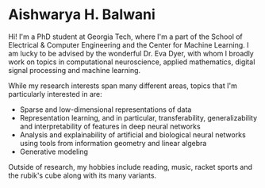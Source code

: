 # Aishwarya H. Balwani

Hi! I'm a PhD student at Georgia Tech, where I'm a part of the School of Electrical & Computer Engineering and the Center for Machine Learning. I am lucky to be advised by the wonderful Dr. Eva Dyer, with whom I broadly work on topics in computational neuroscience, applied mathematics, digital signal processing and machine learning.

While my research interests span many different areas, topics that I'm particularly interested in are:
- Sparse and low-dimensional representations of data
- Representation learning, and in particular, transferability, generalizability and interpretability of features in deep neural networks
- Analysis and explainability of artificial and biological neural networks using tools from information geometry and linear algebra
- Generative modeling

Outside of research, my hobbies include reading, music, racket sports and the rubik's cube along with its many variants.
